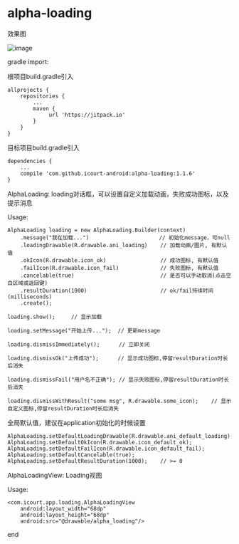 # alpha-loading


效果图

![image](https://github.com/icourt-android/alpha-loading/raw/master/snapshot/loading.gif)

gradle import:

根项目build.gradle引入
```
allprojects {
    repositories {
        ...
        maven {
             url 'https://jitpack.io'
        }
    }
}
```
目标项目build.gradle引入
```
dependencies {
    ...
    compile 'com.github.icourt-android:alpha-loading:1.1.6'
}
```

AlphaLoading: loading对话框，可以设置自定义加载动画，失败成功图标，以及提示消息  

Usage:
```
AlphaLoading loading = new AlphaLoading.Builder(context)
    .message("我在加载...")                      // 初始化message，可null
    .loadingDrawable(R.drawable.ani_loading)    // 加载动画/图片, 有默认值
    .okIcon(R.drawable.icon_ok)                 // 成功图标, 有默认值
    .failIcon(R.drawable.icon_fail)             // 失败图标, 有默认值
    .cancelable(true)                           // 是否可以手动取消(点击空白区域或返回键)
    .resultDuration(1000)                       // ok/fail持续时间(milliseconds)
    .create();

loading.show();     // 显示加载

loading.setMessage("开始上传...");  // 更新message

loading.dismissImmediately();      // 立即关闭

loading.dismissOk("上传成功");      // 显示成功图标,停留resultDuration时长后消失

loading.dismissFail("用户名不正确"); // 显示失败图标,停留resultDuration时长后消失

loading.dismissWithResult("some msg", R.drawable.some_icon);    // 显示自定义图标,停留resultDuration时长后消失

```

全局默认值，建议在application初始化的时候设置
```
AlphaLoading.setDefaultLoadingDrawable(R.drawable.ani_default_loading);
AlphaLoading.setDefaultOkIcon(R.drawable.icon_default_ok);
AlphaLoading.setDefaultFailIcon(R.drawable.icon_default_fail);
AlphaLoading.setDefaultCancelable(true);
AlphaLoading.setDefaultResultDuration(1000);    // >= 0
```

AlphaLoadingView: Loading视图 

Usage:
```
<com.icourt.app.loading.AlphaLoadingView
    android:layout_width="68dp"
    android:layout_height="68dp"
    android:src="@drawable/alpha_loading"/>
```

end